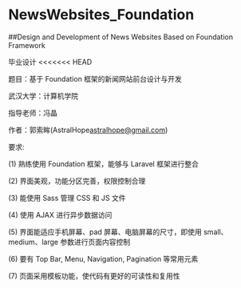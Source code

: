 # NewsWebsites_Foundation
##Design and Development of News Websites Based on Foundation Framework

毕业设计
<<<<<<< HEAD

题目：基于 Foundation 框架的新闻网站前台设计与开发

武汉大学：计算机学院

指导老师：冯晶

作者：郭索眸(AstralHope<astralhope@gmail.com>)


要求:

(1) 熟练使用 Foundation 框架，能够与 Laravel 框架进行整合

(2) 界面美观，功能分区完善，权限控制合理

(3) 能使用 Sass 管理 CSS 和 JS 文件

(4) 使用 AJAX 进行异步数据访问

(5) 界面能适应手机屏幕、pad 屏幕、电脑屏幕的尺寸，即使用 small、 medium、large 参数进行页面内容控制

(6) 要有 Top Bar, Menu, Navigation, Pagination 等常用元素

(7) 页面采用模板功能，使代码有更好的可读性和复用性


